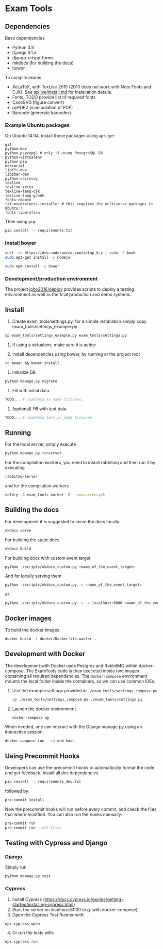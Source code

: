# Exam Tools

## Dependencies
Base dependencies
* Python 3.8
* Django 3.1.x
* django-crispy-forms
* mkdocs (for building the docs)
* bower

To compile exams
* XeLaTeX, with TexLive 2015 (2013 does not work with Noto Fonts and CJK). See [texlive/install.md](texlive/install.md) for installation details.
* Fonts, TODO provide list of required fonts
* CairoSVG (figure convert)
* pyPDF2 (manipulation of PDF)
* Barcode (generate barcodes)

### Example Ubuntu packages
On Ubuntu 14.04, install these packages using ```apt-get```:
```
git
python-dev
python-psycopg2 # only if using PostgreSQL DB
python-virtualenv
python-pip
mercurial
libffi-dev
libzbar-dev
python-cairosvg
texlive
texlive-xetex
texlive-lang-cjk
texlive-lang-greek
fonts-roboto
ttf-mscorefonts-installer # this requires the multiverse packages in Ubuntu!!
fonts-liberation
```

Then using ```pip```:
```bash
pip install -r requirements.txt
```

### Install bower

```bash
curl -sL https://deb.nodesource.com/setup_6.x | sudo -E bash -
sudo apt-get install -y nodejs

sudo npm install -g bower
```


### Development/production environment
The project [ipho2016/deploy](/ipho2016/deploy) provides scripts to deploy a testing environment as well as the final production and demo systems.


## Install
1. Create exam_tools/settings.py, for a simple installation simply copy exam_tools/settings_example.py
```bash
cp exam_tools/settings_example.py exam_tools/settings.py
```

1. If using a virtualenv, make sure it is active

1. Install dependencies using bower, by running at the project root
```bash
cd bower && bower install
```

1. Initialize DB
```bash
python manage.py migrate
```

1. Fill with initial data
```bash
TODO... # loaddata xx_name fixtures.
```

1. (optional) Fill with test data
```bash
TODO... # loaddata test_xx_name fixtures.
```

## Running
For the local server, simply execute
```bash
python manage.py runserver
```
For the compilation workers, you need to install rabbitmq and then run it by executing
```bash
rabbitmq-server
```
and for the compilation workers
```bash
celery -A exam_tools worker -E --concurrency=1
```

## Building the docs
For development it is suggested to serve the docs locally
```bash
mkdocs serve
```

For building the static docs
```bash
mkdocs build
```

For building docs with custom event target
```bash
python ./scripts/mkdocs_custom.py <name_of_the_event_target>
```

And for locally serving them
```bash
python ./scripts/mkdocs_custom.py -s <name_of_the_event_target>
```
or
```bash
python ./scripts/mkdocs_custom.py -s -a localhost:8080 <name_of_the_event_target>
```

## Docker images
To build the docker images:

```bash
docker build -f docker/Dockerfile.master .
```

## Development with Docker

The development with Docker uses Postgres and RabbitMQ within docker-compose.
The ExamTools code is then executed inside two images containing all required
dependencies. The `docker-compose` environment mounts the local folder inside
the containers, so we can use common IDEs.


1. Use the example settings provided in `./exam_tools/settings_compose.py`

    ```bash
    cp ./exam_tools/settings_compose.py ./exam_tools/settings.py
    ```

2. Launch the docker environment

    ```bash
    docker-compose up
    ```

When needed, one can interact with the Django manage.py using an interactive
session.

```bash
docker-compose run --rm web bash
```

## Using Precommit Hooks
Developers can use the precommit hooks to automatically format the code and get feedback. Install all dev dependencies
```bash
pip install -r requirements_dev.txt
```
followed by:

```bash
pre-commit install
```

Now the precommit hooks will run before every commit, and check the files that where modified. You can also run the hooks manually:

```bash
pre-commit run
pre-commit run --all-files
```


## Testing with Cypress and Django

### Django

Simply run
```bash
python manage.py test
```

### Cypress

1. Install Cypress (https://docs.cypress.io/guides/getting-started/installing-cypress.html)
2. Start the server on localhost:8000 (e.g. with docker-compose)
3. Open the Cypress Test Runner with:
```bash
npx cypress open
```
4. Or run the tests with:
```bash
npx cypress run
```
